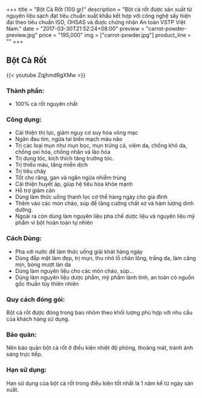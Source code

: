 +++
title = "Bột Cà Rốt (100 gr)"
description = "Bột cà rốt được sản xuất từ nguyên liệu sạch đạt tiêu chuẩn xuất khẩu kết hợp với công nghệ sấy hiện đại theo tiêu chuẩn ISO, OHSAS và được chứng nhận An toàn VSTP Việt Nam."
date = "2017-03-30T21:52:24+08:00"
preview = "carrot-powder-preview.jpg"
price = "195,000"
img = ["carrot-powder.jpg"]
product_line = ""
+++

## Bột Cà Rốt

{{< youtube ZqjhmdRgXMw >}}

### Thành phần:
* 100% cà rốt nguyên chất

### Công dụng:

* Cải thiện thị lực, giảm nguy cơ suy hóa võng mạc
* Ngăn đau tim, ngừa tai biến mạch máu não
* Trị các loại mụn như mụn bọc, mụn trứng cá, viêm da, chống khô da, chống oxi hóa, chống nhăn và lão hóa
* Trị dụng tóc, kích thích tăng trưởng tóc.
* Trị thiếu máu, tăng miễn dịch
* Trị tiêu chảy
* Tốt cho răng, gan và ngăn ngừa nhiễm trùng
* Cải thiện huyết áp, giúp hệ tiêu hóa khỏe mạnh
* Hỗ trợ giảm cân
* Dùng làm thức uống thanh lọc cơ thể hàng ngày cho gia đình
* Thêm vào các món cháo, súp để tăng cường chất xơ và hàm lượng dinh dưỡng.
* Ngoài ra còn dùng làm nguyên liệu pha chế dược liệu và nguyên liệu mỹ phẩm vì bột hoàn toàn tự nhiên

### Cách Dùng:
* Pha với nước để làm thức uống giải khát hàng ngày
* Dùng đắp mặt làm đẹp, trị mụn, thu nhỏ lỗ chân lông, trắng da, làm căng mịn, bóng mượt làn da
* Dùng làm nguyên liệu cho các món cháo, súp…
* Dùng làm nguyên liệu dược phẩm, mỹ phẩm lành tính, an toàn có nguồn gốc thuần túy thiên nhiên
​

### Quy cách đóng gói: 
Bột cà rốt được đóng trong bao nhôm theo khối lượng phù hợp với nhu cầu của khách hàng sử dụng. 

### Bảo quản:
​Nên bảo quản bột cà rốt ở điều kiện nhiệt độ phòng, thoáng mát, tránh ánh sáng trực tiếp.

### Hạn sử dụng:
​Hạn sử dụng của bột cà rốt trong điều kiện tốt nhất là 1 năm kể từ ngày sản xuất.
